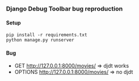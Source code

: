 ### Django Debug Toolbar bug reproduction

#### Setup

```
pip install -r requirements.txt
python manage.py runserver
```

#### Bug

- GET http://127.0.0.1:8000/movies/ => djdt works
- OPTIONS http://127.0.0.1:8000/movies/ => no djdt
